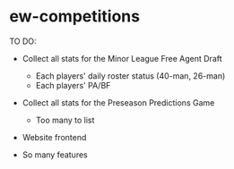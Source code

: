 # ew-competitions

TO DO: 

 - Collect all stats for the Minor League Free Agent Draft
   - Each players' daily roster status (40-man, 26-man)
   - Each players' PA/BF
  
 - Collect all stats for the Preseason Predictions Game
   - Too many to list
  
 - Website frontend
 - So many features
